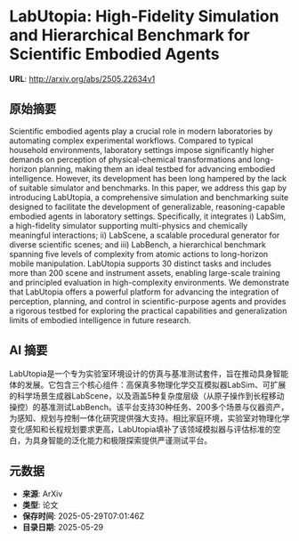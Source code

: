 # LabUtopia: High-Fidelity Simulation and Hierarchical Benchmark for Scientific Embodied Agents

**URL**: http://arxiv.org/abs/2505.22634v1

## 原始摘要

Scientific embodied agents play a crucial role in modern laboratories by
automating complex experimental workflows. Compared to typical household
environments, laboratory settings impose significantly higher demands on
perception of physical-chemical transformations and long-horizon planning,
making them an ideal testbed for advancing embodied intelligence. However, its
development has been long hampered by the lack of suitable simulator and
benchmarks. In this paper, we address this gap by introducing LabUtopia, a
comprehensive simulation and benchmarking suite designed to facilitate the
development of generalizable, reasoning-capable embodied agents in laboratory
settings. Specifically, it integrates i) LabSim, a high-fidelity simulator
supporting multi-physics and chemically meaningful interactions; ii) LabScene,
a scalable procedural generator for diverse scientific scenes; and iii)
LabBench, a hierarchical benchmark spanning five levels of complexity from
atomic actions to long-horizon mobile manipulation. LabUtopia supports 30
distinct tasks and includes more than 200 scene and instrument assets, enabling
large-scale training and principled evaluation in high-complexity environments.
We demonstrate that LabUtopia offers a powerful platform for advancing the
integration of perception, planning, and control in scientific-purpose agents
and provides a rigorous testbed for exploring the practical capabilities and
generalization limits of embodied intelligence in future research.


## AI 摘要

LabUtopia是一个专为实验室环境设计的仿真与基准测试套件，旨在推动具身智能体的发展。它包含三个核心组件：高保真多物理化学交互模拟器LabSim、可扩展的科学场景生成器LabScene，以及涵盖5种复杂度层级（从原子操作到长程移动操控）的基准测试LabBench。该平台支持30种任务、200多个场景与仪器资产，为感知、规划与控制一体化研究提供强大支持。相比家庭环境，实验室对物理化学变化感知和长程规划要求更高，LabUtopia填补了该领域模拟器与评估标准的空白，为具身智能的泛化能力和极限探索提供严谨测试平台。

## 元数据

- **来源**: ArXiv
- **类型**: 论文
- **保存时间**: 2025-05-29T07:01:46Z
- **目录日期**: 2025-05-29
